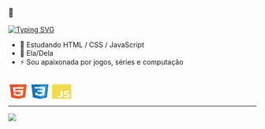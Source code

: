 ### 👋 
[![Typing SVG](https://readme-typing-svg.demolab.com?font=Fira+Code&weight=500&pause=1000&color=BA0EF7&width=790&height=90&lines=Hey%2C+bem+vindo!+Meu+nome+%C3%A9+Marina%2C+sou+desenvolvedora+Jr+Front-End)](https://git.io/typing-svg)

- 📖 Estudando HTML / CSS / JavaScript
- 👧 Ela/Dela
- ⚡ Sou apaixonada por jogos, séries e computação

<div style="display: inline_block"><br>
  <img align="center" alt="Mari-HTML" height="30" width="40" src="https://raw.githubusercontent.com/devicons/devicon/master/icons/html5/html5-original.svg">
  <img align="center" alt="Mari-CSS" height="30" width="40" src="https://raw.githubusercontent.com/devicons/devicon/master/icons/css3/css3-original.svg">
  <img align="center" alt="Mari-Js" height="30" width="40" src="https://raw.githubusercontent.com/devicons/devicon/master/icons/javascript/javascript-plain.svg">
</div>

<hr>

<div>
   <a href="https://www.linkedin.com/in/marina-melo-571623182/" target="_blank"><img src="https://img.shields.io/badge/-LinkedIn-%230077B5?style=for-the-badge&logo=linkedin&logoColor=white" target="_blank"></a> 
</div>
